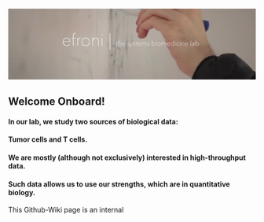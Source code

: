 
![alt text](image.png)
## Welcome Onboard!



#### In our lab, we study two sources of biological data:
#### Tumor cells and T cells. 
#### We are mostly (although not exclusively) interested in high-throughput data.
#### Such data allows us to use our strengths, which are in quantitative biology.

This Github-Wiki page is an internal 



